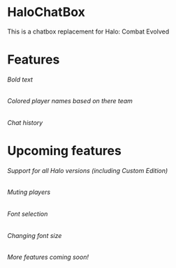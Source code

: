 # HaloChatBox
This is a chatbox replacement for Halo: Combat Evolved


# Features

######  Bold text

######  Colored player names based on there team

######  Chat history




# Upcoming features

######  Support for all Halo versions (including Custom Edition)

######  Muting players

######  Font selection

######  Changing font size

###### More features coming soon!


